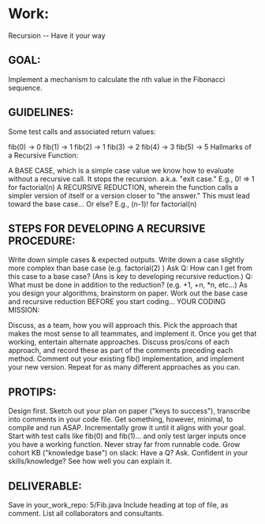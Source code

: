 # Work:
Recursion -- Have it your way

## GOAL:
Implement a mechanism to calculate the nth value in the Fibonacci sequence.

## GUIDELINES:
Some test calls and associated return values:

fib(0) -> 0
fib(1) -> 1
fib(2) -> 1
fib(3) -> 2
fib(4) -> 3
fib(5) -> 5
Hallmarks of a Recursive Function:

A BASE CASE, which is a simple case value we know how to evaluate without a recursive call. It stops the recursion.
a.k.a. "exit case."
E.g., 0! => 1 for factorial(n)
A RECURSIVE REDUCTION, wherein the function calls a simpler version of itself or a version closer to "the answer."
This must lead toward the base case... Or else?
E.g., (n-1)! for factorial(n)

## STEPS FOR DEVELOPING A RECURSIVE PROCEDURE:
Write down simple cases & expected outputs.
Write down a case slightly more complex than base case (e.g. factorial(2) )
Ask Q: How can I get from this case to a base case? (Ans is key to developing recursive reduction.)
Q: What must be done in addition to the reduction? (e.g. +1, +n, *n, etc...) As you design your algorithms, brainstorm on paper. Work out the base case and recursive reduction BEFORE you start coding...
YOUR CODING MISSION:

Discuss, as a team, how you will approach this. Pick the approach that makes the most sense to all teammates, and implement it.
Once you get that working, entertain alternate approaches.
Discuss pros/cons of each approach, and record these as part of the comments preceding each method.
Comment out your existing fib() implementation, and implement your new version.
Repeat for as many different approaches as you can.

## PROTIPS:
Design first. Sketch out your plan on paper ("keys to success"), transcribe into comments in your code file.
Get something, however, minimal, to compile and run ASAP. Incrementally grow it until it aligns with your goal.
Start with test calls like fib(0) and fib(1)... and only test larger inputs once you have a working function.
Never stray far from runnable code.
Grow cohort KB ("knowledge base") on slack:
Have a Q? Ask.
Confident in your skills/knowledge? See how well you can explain it.

## DELIVERABLE:
Save in your_work_repo: 5/Fib.java
Include heading at top of file, as comment. List all collaborators and consultants.
